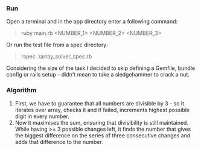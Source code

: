 ### Run

Open a terminal and in the app directory enter a following command:

> ruby main.rb <NUMBER_1> <NUMBER_2> <NUMBER_3>

Or run the test file from a spec directory:

> rspec .\array_solver_spec.rb

Considering the size of the task I decided to skip defining a Gemfile, bundle config
or rails setup - didn't mean to take a sledgehammer to crack a nut.

### Algorithm

1. First, we have to guarantee that all numbers are divisible by 3 - so it iterates
over array, checks it and if failed, increments highest possible digit in every number.
2. Now it maximises the sum, ensuring that divisibility is still maintained. While
having >= 3 possible changes left, it finds the number that gives the biggest difference on 
the series of three consecutive changes and adds that difference to the number.